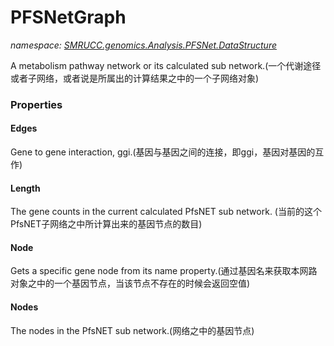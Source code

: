 ﻿# PFSNetGraph
_namespace: [SMRUCC.genomics.Analysis.PFSNet.DataStructure](./index.md)_

A metabolism pathway network or its calculated sub network.(一个代谢途径或者子网络，或者说是所属出的计算结果之中的一个子网络对象)




### Properties

#### Edges
Gene to gene interaction, ggi.(基因与基因之间的连接，即ggi，基因对基因的互作)
#### Length
The gene counts in the current calculated PfsNET sub network.
 (当前的这个PfsNET子网络之中所计算出来的基因节点的数目)
#### Node
Gets a specific gene node from its name property.(通过基因名来获取本网路对象之中的一个基因节点，当该节点不存在的时候会返回空值)
#### Nodes
The nodes in the PfsNET sub network.(网络之中的基因节点)

